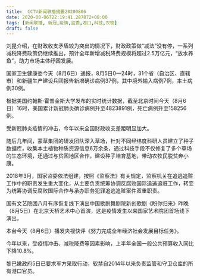 ```yaml
---
title:  CCTV新闻联播摘要20200806
date: 2020-08-06T22:19:41.287872+08:00
tags: [新闻联播, 新冠,疫情,监委,港口,科技,农牧]
draft: false
---
```


刘昆介绍，在财政收支矛盾较为突出的情况下，财政政策做“减法”没有停，一系列减税降费政策仍继续推出，预计全年新增减税降费规模将超过2.5万亿元，“放水养鱼”，助力市场主体纾困发展。

国家卫生健康委今天（8月6日）通报，8月5日0—24时，31个省（自治区、直辖市）和新疆生产建设兵团报告新增确诊病例37例，其中境外输入病例7例，本土病例30例。

根据美国约翰斯·霍普金斯大学发布的实时统计数据，截至北京时间今天（8月6日）16时，美国累计<span class="keywords_content">新冠</span>肺炎确诊病例升至4823891例，死亡病例升至158256例。

受<span class="keywords_content">新冠</span>肺炎<span class="keywords_content">疫情</span>的冲击，今年以来全国财政收支差距明显加大。

随后几年间，蒙草集团的研发团队深入草场，针对不同经纬度科研人员建立了种子数据库，收集本土植物种质资源信息6万余条，通过<span class="keywords_fund">科技</span>手段不仅修复了多个草场的生态环境，还通过与贫困地区合作，建设种子培育基地，带动<span class="keywords_fund">农牧</span>民脱贫奔小康。

2018年3月，国家<span class="keywords_content">监委</span>依法组建，按照《监察法》有关规定，监察机关在追逃追赃工作中的职责发生重大变化，从主要负责统筹协调反腐败国际追逃追赃工作，转变为统筹协调反腐败国际合作与承办职务犯罪追逃追赃案件双重职责。

国有文艺院团八月有序恢复线下演出中国歌剧舞剧院新创歌剧《盼你归来》昨晚（8月5日）在北京天桥艺术中心首演，这是<span class="keywords_content">疫情</span>发生以来国家艺术院团首场线下演出。

本台今天（8月6日）播发央视快评《努力完成全年经济社会发展目标任务》。

今年以来，受<span class="keywords_content">疫情</span>冲击、减税降费等因素影响，上半年全国一般公共预算收入同比下降10.8%。

黎巴嫩政府5日已要求军方采取行动，软禁自2014年以来负责监管和守卫仓库的所有<span class="keywords_fund">港口</span>官员。
